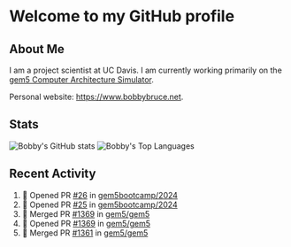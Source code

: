 # Welcome to my GitHub profile

## About Me

I am a project scientist at UC Davis. I am currently working primarily on the [gem5 Computer Architecture Simulator](https://github.com/gem5).

Personal website: <https://www.bobbybruce.net>.

## Stats

![Bobby's GitHub stats](https://github-readme-stats.vercel.app/api?username=bobbyrbruce&show_icons=true&theme=responsive&include_all_commits=true&count_private=true&show=reviews&disable_animations=true)
![Bobby's Top Languages ](https://github-readme-stats.vercel.app/api/top-langs/?username=bobbyrbruce&layout=compact&theme=responsive&count_private=true&langs_count=10&disable_animations=true)

## Recent Activity

<!--START_SECTION:activity-->
1. 💪 Opened PR [#26](https://github.com/gem5bootcamp/2024/pull/26) in [gem5bootcamp/2024](https://github.com/gem5bootcamp/2024)
2. 💪 Opened PR [#25](https://github.com/gem5bootcamp/2024/pull/25) in [gem5bootcamp/2024](https://github.com/gem5bootcamp/2024)
3. 🎉 Merged PR [#1369](https://github.com/gem5/gem5/pull/1369) in [gem5/gem5](https://github.com/gem5/gem5)
4. 💪 Opened PR [#1369](https://github.com/gem5/gem5/pull/1369) in [gem5/gem5](https://github.com/gem5/gem5)
5. 🎉 Merged PR [#1361](https://github.com/gem5/gem5/pull/1361) in [gem5/gem5](https://github.com/gem5/gem5)
<!--END_SECTION:activity-->
